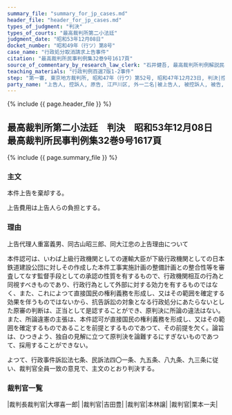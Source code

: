 ```yaml
---
summary_file: "summary_for_jp_cases.md"
header_file: "header_for_jp_cases.md"
types_of_judgment: "判決"
types_of_courts: "最高裁判所第二小法廷"
judgment_date: "昭和53年12月08日"
docket_number: "昭和49年（行ツ）第8号"
case_name: "行政処分取消請求上告事件"
citation: "最高裁判所民事判例集32巻9号1617頁"
source_of_commentary_by_research_law_clerk: "石井健吾, 最高裁判所判例解説民事篇昭和53年度531頁"
teaching_materials: "行政判例百選7版1-2事件"
step: "第一審, 東京地方裁判所, 昭和47年（行ウ）第52号, 昭和47年12月23日, 判決|控訴審, 東京高等裁判所, 昭和47年（行コ）第95号, 昭和48年10月24日, 判決"
party_name: "上告人, 控訴人, 原告, 江戸川区, 外一二名|被上告人, 被控訴人, 被告, 運輸大臣"
---
```


{% include {{ page.header_file }}  %}

## 最高裁判所第二小法廷　判決　昭和53年12月08日　最高裁判所民事判例集32巻9号1617頁




{% include {{ page.summary_file }}  %}







### 主文



本件上告を棄却する。

上告費用は上告人らの負担とする。





### 理由



上告代理人重富義男、同古山昭三郎、同大江忠の上告理由について

本件認可は、いわば上級行政機関としての運輸大臣が下級行政機関としての日本鉄道建設公団に対しその作成した本件工事実施計画の整備計画との整合性等を審査してなす監督手段としての承認の性質を有するもので、行政機関相互の行為と同視すべきものであり、行政行為として外部に対する効力を有するものではなく、また、これによつて直接国民の権利義務を形成し、又はその範囲を確定する効果を伴うものではないから、抗告訴訟の対象となる行政処分にあたらないとした原審の判断は、正当として是認することができ、原判決に所論の違法はない。また、所論違憲の主張は、本件認可が直接国民の権利義務を形成し、又はその範囲を確定するものであることを前提とするものであつて、その前提を欠く。論旨は、ひつきよう、独自の見解に立つて原判決を論難するにすぎないものであつて、採用することができない。

よつて、行政事件訴訟法七条、民訴法四〇一条、九五条、八九条、九三条に従い、裁判官全員一致の意見で、主文のとおり判決する。

### 裁判官一覧

|裁判長裁判官|大塚喜一郎|
|裁判官|吉田豊|
|裁判官|本林譲|
|裁判官|栗本一夫|




